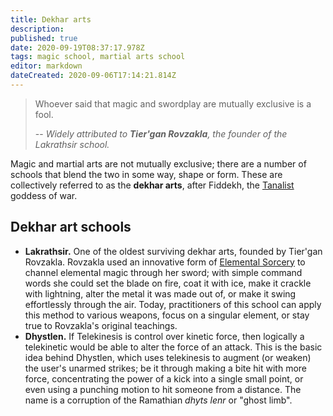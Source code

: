 ```yaml
---
title: Dekhar arts
description: 
published: true
date: 2020-09-19T08:37:17.978Z
tags: magic school, martial arts school
editor: markdown
dateCreated: 2020-09-06T17:14:21.814Z
---
```


> Whoever said that magic and swordplay are mutually exclusive is a fool.
> 
> -- <cite>Widely attributed to **Tier'gan Rovzakla**, the founder of the Lakrathsir school.</cite>

Magic and martial arts are not mutually exclusive; there are a number of schools that blend the two in some way, shape or form. These are collectively referred to as the **dekhar arts**, after Fiddekh, the [Tanalist](/Tanalism "wikilink") goddess of war.

Dekhar art schools
------------------

- **Lakrathsir.** One of the oldest surviving dekhar arts, founded by Tier'gan Rovzakla. Rovzakla used an innovative form of [Elemental Sorcery](/Elemental_Sorcery "wikilink") to channel elemental magic through her sword; with simple command words she could set the blade on fire, coat it with ice, make it crackle with lightning, alter the metal it was made out of, or make it swing effortlessly through the air. Today, practitioners of this school can apply this method to various weapons, focus on a singular element, or stay true to Rovzakla's original teachings.
- **Dhystlen.** If Telekinesis is control over kinetic force, then logically a telekinetic would be able to alter the force of an attack. This is the basic idea behind Dhystlen, which uses telekinesis to augment (or weaken) the user's unarmed strikes; be it through making a bite hit with more force, concentrating the power of a kick into a single small point, or even using a punching motion to hit someone from a distance. The name is a corruption of the Ramathian *dhyts lenr* or "ghost limb".
